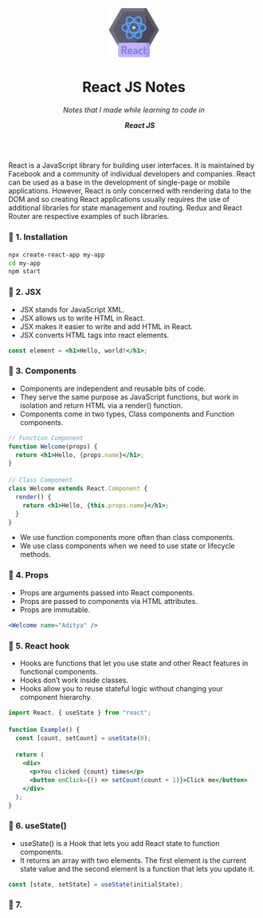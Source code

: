 <br>
<a href='#'>
<p align="center">
   <img width="100" src="./reactjs-logo.png">
</p>
</a>

<h1 align='center'>React JS Notes</h1>

<h6 align='center'>Notes that I made while learning to code in <ul><b>React JS</b></ul></h6>
<br>

React is a JavaScript library for building user interfaces. It is maintained by Facebook and a community of individual developers and companies. React can be used as a base in the development of single-page or mobile applications. However, React is only concerned with rendering data to the DOM and so creating React applications usually requires the use of additional libraries for state management and routing. Redux and React Router are respective examples of such libraries.

### 🔴 1. Installation

```bash
npx create-react-app my-app
cd my-app
npm start
```

### 🔴 2. JSX

- JSX stands for JavaScript XML.
- JSX allows us to write HTML in React.
- JSX makes it easier to write and add HTML in React.
- JSX converts HTML tags into react elements.

```jsx
const element = <h1>Hello, world!</h1>;
```

### 🔴 3. Components

- Components are independent and reusable bits of code.
- They serve the same purpose as JavaScript functions, but work in isolation and return HTML via a render() function.
- Components come in two types, Class components and Function components.

```jsx
// Function Component
function Welcome(props) {
  return <h1>Hello, {props.name}</h1>;
}

// Class Component
class Welcome extends React.Component {
  render() {
    return <h1>Hello, {this.props.name}</h1>;
  }
}
```

- We use function components more often than class components.
- We use class components when we need to use state or lifecycle methods.

### 🔴 4. Props

- Props are arguments passed into React components.
- Props are passed to components via HTML attributes.
- Props are immutable.

```jsx
<Welcome name="Aditya" />
```

### 🔴 5. React hook

- Hooks are functions that let you use state and other React features in functional components.
- Hooks don’t work inside classes.
- Hooks allow you to reuse stateful logic without changing your component hierarchy.

```jsx
import React, { useState } from "react";

function Example() {
  const [count, setCount] = useState(0);

  return (
    <div>
      <p>You clicked {count} times</p>
      <button onClick={() => setCount(count + 1)}>Click me</button>
    </div>
  );
}
```

### 🔴 6. useState()

- useState() is a Hook that lets you add React state to function components.
- It returns an array with two elements. The first element is the current state value and the second element is a function that lets you update it.

```jsx
const [state, setState] = useState(initialState);
```

### 🔴 7.
